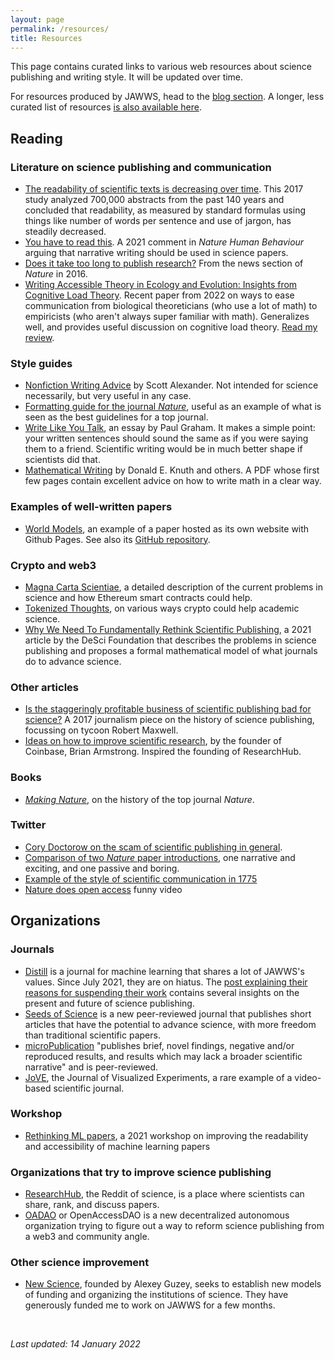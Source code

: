 ```yaml
---
layout: page
permalink: /resources/
title: Resources
---
```


This page contains curated links to various web resources about science publishing and writing style. It will be updated over time. 

For resources produced by JAWWS, head to the [blog section](https://jawws.org/blog/). A longer, less curated list of resources [is also available here](https://jawws.org/more-resources/).

## Reading
### Literature on science publishing and communication
- [The readability of scientific texts is decreasing over time](https://elifesciences.org/articles/27725). This 2017 study analyzed 700,000 abstracts from the past 140 years and concluded that readability, as measured by standard formulas using things like number of words per sentence and use of jargon, has steadily decreased.
- [You have to read this](https://www.nature.com/articles/s41562-021-01221-6). A 2021 comment in *Nature Human Behaviour* arguing that narrative writing should be used in science papers.
- [Does it take too long to publish research?](https://www.nature.com/articles/530148a) From the news section of *Nature* in 2016.
- [Writing Accessible Theory in Ecology and Evolution: Insights from Cognitive Load Theory](https://academic.oup.com/bioscience/advance-article-abstract/doi/10.1093/biosci/biab133/6482999?redirectedFrom=fulltext). Recent paper from 2022 on ways to ease communication from biological theoreticians (who use a lot of math) to empiricists (who aren't always super familiar with math). Generalizes well, and provides useful discussion on cognitive load theory. [Read my review](https://jawws.org/blog/2022/01/15/writing-accessible-theory-ecology-evolution.html).

### Style guides
- [Nonfiction Writing Advice](https://slatestarcodex.com/2016/02/20/writing-advice/) by Scott Alexander. Not intended for science necessarily, but very useful in any case.
- [Formatting guide for the journal *Nature*](https://www.nature.com/nature/for-authors/formatting-guide), useful as an example of what is seen as the best guidelines for a top journal.
- [Write Like You Talk](http://www.paulgraham.com/talk.html), an essay by Paul Graham. It makes a simple point: your written sentences should sound the same as if you were saying them to a friend. Scientific writing would be in much better shape if scientists did that.
- [Mathematical Writing](https://jmlr.csail.mit.edu/reviewing-papers/knuth_mathematical_writing.pdf) by Donald E. Knuth and others. A PDF whose first few pages contain excellent advice on how to write math in a clear way.

### Examples of well-written papers
- [World Models](https://worldmodels.github.io/), an example of a paper hosted as its own website with Github Pages. See also its [GitHub repository](https://github.com/worldmodels/worldmodels.github.io).

### Crypto and web3
- [Magna Carta Scientiae](https://atoms.org/scientiae), a detailed description of the current problems in science and how Ethereum smart contracts could help.
- [Tokenized Thoughts](https://0xboodle.substack.com/p/tokenized-thought), on various ways crypto could help academic science.
- [Why We Need To Fundamentally Rethink Scientific Publishing](https://desci.medium.com/why-we-need-to-fundamentally-rethink-scientific-publishing-43f2ae39af76), a 2021 article by the DeSci Foundation that describes the problems in science publishing and proposes a formal mathematical model of what journals do to advance science.

### Other articles
- [Is the staggeringly profitable business of scientific publishing bad for science?](https://www.theguardian.com/science/2017/jun/27/profitable-business-scientific-publishing-bad-for-science) A 2017 journalism piece on the history of science publishing, focussing on tycoon Robert Maxwell.
- [Ideas on how to improve scientific research](https://barmstrong.medium.com/ideas-on-how-to-improve-scientific-research-9e2e56474132), by the founder of Coinbase, Brian Armstrong. Inspired the founding of ResearchHub.

### Books
- [*Making Nature*](https://www.google.com/books/edition/Making_Nature/bqcQCgAAQBAJ), on the history of the top journal *Nature*.

### Twitter
- [Cory Doctorow on the scam of scientific publishing in general](https://twitter.com/doctorow/status/1453753539726094341?s=20).
- [Comparison of two _Nature_ paper introductions](https://twitter.com/kulesatony/status/1457341823442198528?s=20), one narrative and exciting, and one passive and boring.
- [Example of the style of scientific communication in 1775](https://twitter.com/metaflav/status/1469387267844231171?s=20)
- [Nature does open access](https://twitter.com/DGlaucomflecken/status/1484679759829209090?s=20) funny video

## Organizations

### Journals
- [Distill](https://distill.pub/) is a journal for machine learning that shares a lot of JAWWS's values. Since July 2021, they are on hiatus. The [post explaining their reasons for suspending their work](https://distill.pub/2021/distill-hiatus/) contains several insights on the present and future of science publishing.
- [Seeds of Science](https://www.theseedsofscience.org/) is a new peer-reviewed journal that publishes short articles that have the potential to advance science, with more freedom than traditional scientific papers.
- [microPublication](https://www.micropublication.org/) "publishes brief, novel findings, negative and/or reproduced results, and results which may lack a broader scientific narrative" and is peer-reviewed.
- [JoVE](https://www.jove.com/), the Journal of Visualized Experiments, a rare example of a video-based scientific journal.

### Workshop
- [Rethinking ML papers](https://rethinkingmlpapers.github.io/), a 2021 workshop on improving the readability and accessibility of machine learning papers

### Organizations that try to improve science publishing
- [ResearchHub](https://www.researchhub.com/), the Reddit of science, is a place where scientists can share, rank, and discuss papers.
- [OADAO](https://oadao.org) or OpenAccessDAO is a new decentralized autonomous organization trying to figure out a way to reform science publishing from a web3 and community angle.

### Other science improvement
- [New Science](https://newscience.org/), founded by Alexey Guzey, seeks to establish new models of funding and organizing the institutions of science. They have generously funded me to work on JAWWS for a few months.

<br>

*Last updated: 14 January 2022*
